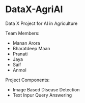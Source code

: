 # DataX-AgriAI
Data X Project for AI in Agriculture

Team Members:
- Manan Arora
- Bharatdeep Maan
- Pranati
- Jaya
- Saif
- Anmol


Project Components:
- Image Based Disease Detection
- Text Inpur Query Answering
